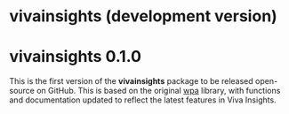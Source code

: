 # vivainsights (development version)

# vivainsights 0.1.0

This is the first version of the **vivainsights** package to be released open-source on GitHub. This is based on the original [wpa](https://microsoft.github.io/wpa/) library, with functions and documentation updated to reflect the latest features in Viva Insights.
